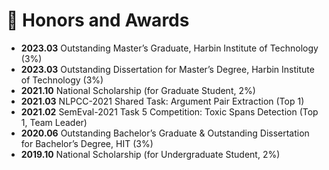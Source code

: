 # 🏅 Honors and Awards
- **2023.03** Outstanding Master’s Graduate, Harbin Institute of Technology (3%)
- **2023.03** Outstanding Dissertation for Master’s Degree, Harbin Institute of Technology (3%)
- **2021.10** National Scholarship (for Graduate Student, 2%)
- **2021.03** NLPCC-2021 Shared Task: Argument Pair Extraction (Top 1)
- **2021.02** SemEval-2021 Task 5 Competition: Toxic Spans Detection (Top 1, Team Leader)
- **2020.06** Outstanding Bachelor’s Graduate & Outstanding Dissertation for Bachelor’s Degree, HIT (3%)
- **2019.10** National Scholarship (for Undergraduate Student, 2%)
